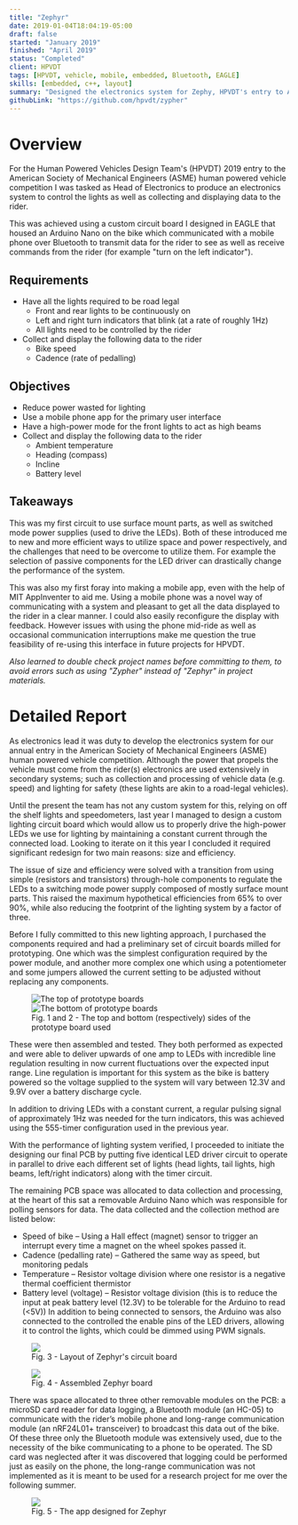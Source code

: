```yaml
---
title: "Zephyr"
date: 2019-01-04T18:04:19-05:00
draft: false
started: "January 2019"
finished: "April 2019"
status: "Completed"
client: HPVDT
tags: [HPVDT, vehicle, mobile, embedded, Bluetooth, EAGLE]
skills: [embedded, c++, layout]
summary: "Designed the electronics system for Zephy, HPVDT's entry to ASME 2019"
githubLink: "https://github.com/hpvdt/zypher"
---
```


# Overview

For the Human Powered Vehicles Design Team's (HPVDT) 2019 entry to the American Society of Mechanical Engineers 
(ASME) human powered vehicle competition I was tasked as Head of Electronics to produce an electronics system to 
control the lights as well as collecting and displaying data to the rider.

This was achieved using a custom circuit board I designed in EAGLE that housed an Arduino Nano on the bike which 
communicated with a mobile phone over Bluetooth to transmit data for the rider to see as well as receive commands 
from the rider (for example "turn on the left indicator").

## Requirements
- Have all the lights required to be road legal
  - Front and rear lights to be continuously on
  - Left and right turn indicators that blink (at a rate of roughly 1Hz)
  - All lights need to be controlled by the rider
- Collect and display the following data to the rider
  - Bike speed
  - Cadence (rate of pedalling)

## Objectives
- Reduce power wasted for lighting
- Use a mobile phone app for the primary user interface
- Have a high-power mode for the front lights to act as high beams
- Collect and display the following data to the rider
  - Ambient temperature
  - Heading (compass)
  - Incline
  - Battery level

## Takeaways

This was my first circuit to use surface mount parts, as well as switched mode power supplies (used to drive the 
LEDs). Both of these introduced me to new and more efficient ways to utilize space and power respectively, and 
the challenges that need to be overcome to utilize them. For example the selection of passive components for the
LED driver can drastically change the performance of the system.

This was also my first foray into making a mobile app, even with the help of MIT AppInventer to aid me. Using a 
mobile phone was a novel way of communicating with a system and pleasant to get all the data displayed to the 
rider in a clear manner. I could also easily reconfigure the display with feedback. However issues with using the 
phone mid-ride as well as occasional communication interruptions make me question the true feasibility of re-using 
this interface in future projects for HPVDT.

*Also learned to double check project names before committing to them, to avoid errors such as using "Zypher" 
instead of "Zephyr" in project materials.*

# Detailed Report

As electronics lead it was duty to develop the electronics system for our annual entry in the American Society of 
Mechanical Engineers (ASME) human powered vehicle competition. Although the power that propels the vehicle must 
come from the rider(s) electronics are used extensively in secondary systems; such as collection and processing 
of vehicle data (e.g. speed) and lighting for safety (these lights are akin to a road-legal vehicles). 

Until the present the team has not any custom system for this, relying on off the shelf lights and speedometers, 
last year I managed to design a custom lighting circuit board which would allow us to properly drive the high-power 
LEDs we use for lighting by maintaining a constant current through the connected load. Looking to iterate on it 
this year I concluded it required significant redesign for two main reasons: size and efficiency.

The issue of size and efficiency were solved with a transition from using simple (resistors and transistors) 
through-hole components to regulate the LEDs to a switching mode power supply composed of mostly surface mount 
parts. This raised the maximum hypothetical efficiencies from 65% to over 90%, while also reducing the footprint 
of the lighting system by a factor of three.

Before I fully committed to this new lighting approach, I purchased the components required and had a preliminary 
set of circuit boards milled for prototyping. One which was the simplest configuration required by the power module, 
and another more complex one which using a potentiometer and some jumpers allowed the current setting to be 
adjusted without replacing any components.

<figure>
<img src="/images/zephyr-proto-top.jpg" alt="The top of prototype boards"/>
<img src="/images/zephyr-proto-bot.jpg" alt="The bottom of prototype boards"/>
<figcaption>Fig. 1 and 2 - The top and bottom (respectively) sides of the prototype board used</figcaption>
</figure>


These were then assembled and tested. They both performed as expected and were able to deliver upwards of one amp 
to LEDs with incredible line regulation resulting in now current fluctuations over the expected input range. Line 
regulation is important for this system as the bike is battery powered so the voltage supplied to the system will 
vary between 12.3V and 9.9V over a battery discharge cycle.

In addition to driving LEDs with a constant current, a regular pulsing signal of approximately 1Hz was needed for 
the turn indicators, this was achieved using the 555-timer configuration used in the previous year.

With the performance of lighting system verified, I proceeded to initiate the designing our final PCB by putting 
five identical LED driver circuit to operate in parallel to drive each different set of lights (head lights, tail 
lights, high beams, left/right indicators) along with the timer circuit.

The remaining PCB space was allocated to data collection and processing, at the heart of this sat a removable 
Arduino Nano which was responsible for polling sensors for data. The data collected and the collection method 
are listed below:
- Speed of bike – Using a Hall effect (magnet) sensor to trigger an interrupt every time a magnet on the wheel spokes passed it.
- Cadence (pedalling rate) – Gathered the same way as speed, but monitoring pedals
- Temperature – Resistor voltage division where one resistor is a negative thermal coefficient thermistor
- Battery level (voltage) – Resistor voltage division (this is to reduce the input at peak battery level (12.3V) to be tolerable for the Arduino to read (<5V))
In addition to being connected to sensors, the Arduino was also connected to the controlled the enable pins of the 
LED drivers, allowing it to control the lights, which could be dimmed using PWM signals.

<figure>
<img src="/images/zephyr-layout.png">
<figcaption>Fig. 3 - Layout of Zephyr's circuit board</figcaption>
</figure>

<figure>
<img src="/images/zephyr-assembled.jpg">
<figcaption>Fig. 4 - Assembled Zephyr board</figcaption>
</figure>

There was space allocated to three other removable modules on the PCB: a microSD card reader for data logging, a 
Bluetooth module (an HC-05) to communicate with the rider’s mobile phone and long-range communication module (an 
nRF24L01+ transceiver) to broadcast this data out of the bike. Of these three only the Bluetooth module was 
extensively used, due to the necessity of the bike communicating to a phone to be operated. The SD card was 
neglected after it was discovered that logging could be performed just as easily on the phone, the long-range 
communication was not implemented as it is meant to be used for a research project for me over the following summer.

<figure>
<img src="/images/zephyr-app.png">
<figcaption>Fig. 5 - The app designed for Zephyr</figcaption>
</figure>



